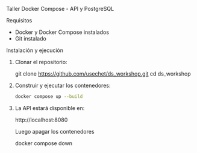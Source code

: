  Taller Docker Compose - API y PostgreSQL
 
 Requisitos
- Docker y Docker Compose instalados
- Git instalado

Instalación y ejecución

1. Clonar el repositorio:
   
   git clone https://github.com/usechet/ds_workshop.git
   cd ds_workshop
   
2. Construir y ejecutar los contenedores:
   ```bash
   docker compose up --build
   ```

3. La API estará disponible en:
   
   http://localhost:8080
   
   Luego apagar los contenedores
   
   docker compose down
   
